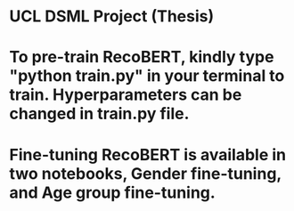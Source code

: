 # UCL DSML Project (Thesis)
# To pre-train RecoBERT, kindly type "python train.py" in your terminal to train. Hyperparameters can be changed in train.py file.
# Fine-tuning RecoBERT is available in two notebooks, Gender fine-tuning, and Age group fine-tuning.
